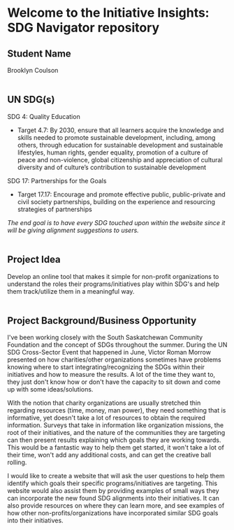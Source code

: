 # Welcome to the Initiative Insights: SDG Navigator repository 


## Student Name
Brooklyn Coulson 
<br>
<br>
## UN SDG(s)
SDG 4: Quality Education 
+ Target 4.7: By 2030, ensure that all learners acquire the knowledge and skills needed to promote sustainable development, including, among others, through education for sustainable development and sustainable lifestyles, human rights, gender equality, promotion of a culture of peace and non-violence, global citizenship and appreciation of cultural diversity and of culture’s contribution to sustainable development

SDG 17: Partnerships for the Goals
+ Target 17.17: Encourage and promote effective public, public-private and civil society partnerships, building on the experience and resourcing strategies of partnerships

_The end goal is to have every SDG touched upon within the website since it will be giving alignment suggestions to users._
<br>
<br>
## Project Idea
Develop an online tool that makes it simple for non-profit organizations to understand the roles their programs/initiatives play within SDG's and help them track/utilize them in a meaningful way.
<br>
<br>
## Project Background/Business Opportunity
I've been working closely with the South Saskatchewan Community Foundation and the concept of SDGs throughout the summer. During the UN SDG Cross-Sector Event that happened in June, Victor Roman Morrow presented on how charities/other organizations sometimes have problems knowing where to start integrating/recognizing the SDGs within their initiatives and how to measure the results. A lot of the time they want to, they just don't know how or don't have the capacity to sit down and come up with some ideas/solutions.

With the notion that charity organizations are usually stretched thin regarding resources (time, money, man power), they need something that is informative, yet doesn't take a lot of resources to obtain the required information. Surveys that take in information like organization missions, the root of their initiatives, and the nature of the communities they are targeting can then present results explaining which goals they are working towards. This would be a fantastic way to help them get started, it won't take a lot of their time, won't add any additional costs, and can get the creative ball rolling.

I would like to create a website that will ask the user questions to help them identify which goals their specific programs/initiatives are targeting. This website would also assist them by providing examples of small ways they can incorporate the new found SDG alignments into their initiatives. It can also provide resources on where they can learn more, and see examples of how other non-profits/organizations have incorporated similar SDG goals into their initiatives.
